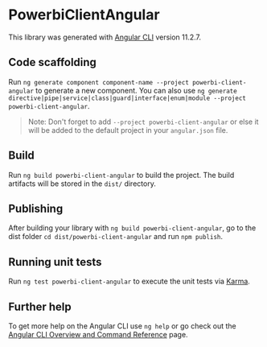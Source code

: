 # PowerbiClientAngular

This library was generated with [Angular CLI](https://github.com/angular/angular-cli) version 11.2.7.

## Code scaffolding

Run `ng generate component component-name --project powerbi-client-angular` to generate a new component. You can also use `ng generate directive|pipe|service|class|guard|interface|enum|module --project powerbi-client-angular`.
> Note: Don't forget to add `--project powerbi-client-angular` or else it will be added to the default project in your `angular.json` file. 

## Build

Run `ng build powerbi-client-angular` to build the project. The build artifacts will be stored in the `dist/` directory.

## Publishing

After building your library with `ng build powerbi-client-angular`, go to the dist folder `cd dist/powerbi-client-angular` and run `npm publish`.

## Running unit tests

Run `ng test powerbi-client-angular` to execute the unit tests via [Karma](https://karma-runner.github.io).

## Further help

To get more help on the Angular CLI use `ng help` or go check out the [Angular CLI Overview and Command Reference](https://angular.io/cli) page.
